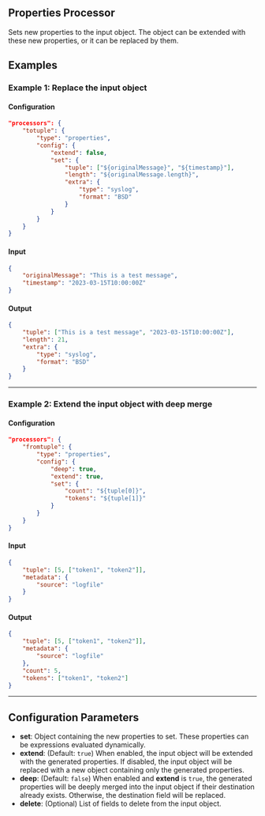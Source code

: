 ## Properties Processor

Sets new properties to the input object. The object can be extended with these new properties, or it can be replaced by them.

## Examples

### Example 1: Replace the input object
#### Configuration
```json
"processors": {
	"totuple": {
		"type": "properties",
		"config": {
			"extend": false,
			"set": {
				"tuple": ["${originalMessage}", "${timestamp}"],
				"length": "${originalMessage.length}",
				"extra": {
					"type": "syslog",
					"format": "BSD"
				}
			}
		}
	}
}
```

#### Input
```json
{
	"originalMessage": "This is a test message",
	"timestamp": "2023-03-15T10:00:00Z"
}
```

#### Output
```json
{
	"tuple": ["This is a test message", "2023-03-15T10:00:00Z"],
	"length": 21,
	"extra": {
		"type": "syslog",
		"format": "BSD"
	}
}
```

---

### Example 2: Extend the input object with deep merge
#### Configuration
```json
"processors": {
	"fromtuple": {
		"type": "properties",
		"config": {
			"deep": true,
			"extend": true,
			"set": {
				"count": "${tuple[0]}",
				"tokens": "${tuple[1]}"
			}
		}
	}
}
```

#### Input
```json
{
	"tuple": [5, ["token1", "token2"]],
	"metadata": {
		"source": "logfile"
	}
}
```

#### Output
```json
{
	"tuple": [5, ["token1", "token2"]],
	"metadata": {
		"source": "logfile"
	},
	"count": 5,
	"tokens": ["token1", "token2"]
}
```

---

## Configuration Parameters
* **set**: Object containing the new properties to set. These properties can be expressions evaluated dynamically.
* **extend**: (Default: `true`) When enabled, the input object will be extended with the generated properties. If disabled, the input object will be replaced with a new object containing only the generated properties.
* **deep**: (Default: `false`) When enabled and **extend** is `true`, the generated properties will be deeply merged into the input object if their destination already exists. Otherwise, the destination field will be replaced.
* **delete**: (Optional) List of fields to delete from the input object.
